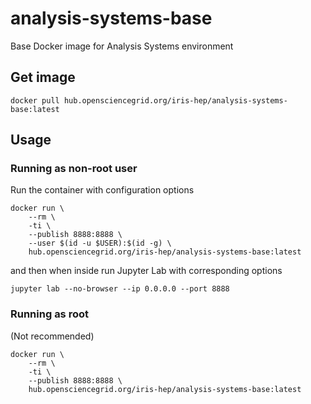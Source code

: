 # analysis-systems-base
Base Docker image for Analysis Systems environment

## Get image

```
docker pull hub.opensciencegrid.org/iris-hep/analysis-systems-base:latest
```

## Usage

### Running as non-root user

Run the container with configuration options

```
docker run \
    --rm \
    -ti \
    --publish 8888:8888 \
    --user $(id -u $USER):$(id -g) \
    hub.opensciencegrid.org/iris-hep/analysis-systems-base:latest
```

and then when inside run Jupyter Lab with corresponding options

```
jupyter lab --no-browser --ip 0.0.0.0 --port 8888
```

### Running as root

(Not recommended)

```
docker run \
    --rm \
    -ti \
    --publish 8888:8888 \
    hub.opensciencegrid.org/iris-hep/analysis-systems-base:latest
```

